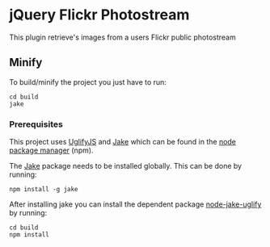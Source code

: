 # jQuery Flickr Photostream

This plugin retrieve's images from a users Flickr public photostream

## Minify

To build/minify the project you just have to run:

```
cd build
jake
```

### Prerequisites

This project uses [UglifyJS](https://github.com/mishoo/UglifyJS) and [Jake](https://github.com/mde/jake) which can be found in the [node package manager](http://npmjs.org/) (npm).

The [Jake](https://github.com/mde/jake) package needs to be installed globally. This can be done by running:

```
npm install -g jake
```

After installing jake you can install the dependent package [node-jake-uglify](https://github.com/justmoon/node-jake-uglify) by running:

```
cd build
npm install
```

